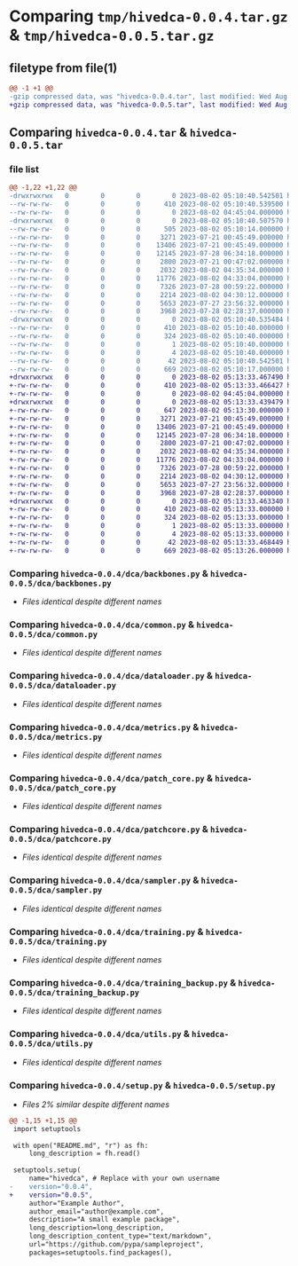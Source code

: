 # Comparing `tmp/hivedca-0.0.4.tar.gz` & `tmp/hivedca-0.0.5.tar.gz`

## filetype from file(1)

```diff
@@ -1 +1 @@
-gzip compressed data, was "hivedca-0.0.4.tar", last modified: Wed Aug  2 05:10:40 2023, max compression
+gzip compressed data, was "hivedca-0.0.5.tar", last modified: Wed Aug  2 05:13:33 2023, max compression
```

## Comparing `hivedca-0.0.4.tar` & `hivedca-0.0.5.tar`

### file list

```diff
@@ -1,22 +1,22 @@
-drwxrwxrwx   0        0        0        0 2023-08-02 05:10:40.542501 hivedca-0.0.4/
--rw-rw-rw-   0        0        0      410 2023-08-02 05:10:40.539500 hivedca-0.0.4/PKG-INFO
--rw-rw-rw-   0        0        0        0 2023-08-02 04:45:04.000000 hivedca-0.0.4/README.md
-drwxrwxrwx   0        0        0        0 2023-08-02 05:10:40.507570 hivedca-0.0.4/dca/
--rw-rw-rw-   0        0        0      505 2023-08-02 05:10:14.000000 hivedca-0.0.4/dca/__init__.py
--rw-rw-rw-   0        0        0     3271 2023-07-21 00:45:49.000000 hivedca-0.0.4/dca/backbones.py
--rw-rw-rw-   0        0        0    13406 2023-07-21 00:45:49.000000 hivedca-0.0.4/dca/common.py
--rw-rw-rw-   0        0        0    12145 2023-07-28 06:34:18.000000 hivedca-0.0.4/dca/dataloader.py
--rw-rw-rw-   0        0        0     2800 2023-07-21 00:47:02.000000 hivedca-0.0.4/dca/metrics.py
--rw-rw-rw-   0        0        0     2032 2023-08-02 04:35:34.000000 hivedca-0.0.4/dca/patch_core.py
--rw-rw-rw-   0        0        0    11776 2023-08-02 04:33:04.000000 hivedca-0.0.4/dca/patchcore.py
--rw-rw-rw-   0        0        0     7326 2023-07-28 00:59:22.000000 hivedca-0.0.4/dca/sampler.py
--rw-rw-rw-   0        0        0     2214 2023-08-02 04:30:12.000000 hivedca-0.0.4/dca/training.py
--rw-rw-rw-   0        0        0     5653 2023-07-27 23:56:32.000000 hivedca-0.0.4/dca/training_backup.py
--rw-rw-rw-   0        0        0     3968 2023-07-28 02:28:37.000000 hivedca-0.0.4/dca/utils.py
-drwxrwxrwx   0        0        0        0 2023-08-02 05:10:40.535484 hivedca-0.0.4/hivedca.egg-info/
--rw-rw-rw-   0        0        0      410 2023-08-02 05:10:40.000000 hivedca-0.0.4/hivedca.egg-info/PKG-INFO
--rw-rw-rw-   0        0        0      324 2023-08-02 05:10:40.000000 hivedca-0.0.4/hivedca.egg-info/SOURCES.txt
--rw-rw-rw-   0        0        0        1 2023-08-02 05:10:40.000000 hivedca-0.0.4/hivedca.egg-info/dependency_links.txt
--rw-rw-rw-   0        0        0        4 2023-08-02 05:10:40.000000 hivedca-0.0.4/hivedca.egg-info/top_level.txt
--rw-rw-rw-   0        0        0       42 2023-08-02 05:10:40.542501 hivedca-0.0.4/setup.cfg
--rw-rw-rw-   0        0        0      669 2023-08-02 05:10:17.000000 hivedca-0.0.4/setup.py
+drwxrwxrwx   0        0        0        0 2023-08-02 05:13:33.467490 hivedca-0.0.5/
+-rw-rw-rw-   0        0        0      410 2023-08-02 05:13:33.466427 hivedca-0.0.5/PKG-INFO
+-rw-rw-rw-   0        0        0        0 2023-08-02 04:45:04.000000 hivedca-0.0.5/README.md
+drwxrwxrwx   0        0        0        0 2023-08-02 05:13:33.439479 hivedca-0.0.5/dca/
+-rw-rw-rw-   0        0        0      647 2023-08-02 05:13:30.000000 hivedca-0.0.5/dca/__init__.py
+-rw-rw-rw-   0        0        0     3271 2023-07-21 00:45:49.000000 hivedca-0.0.5/dca/backbones.py
+-rw-rw-rw-   0        0        0    13406 2023-07-21 00:45:49.000000 hivedca-0.0.5/dca/common.py
+-rw-rw-rw-   0        0        0    12145 2023-07-28 06:34:18.000000 hivedca-0.0.5/dca/dataloader.py
+-rw-rw-rw-   0        0        0     2800 2023-07-21 00:47:02.000000 hivedca-0.0.5/dca/metrics.py
+-rw-rw-rw-   0        0        0     2032 2023-08-02 04:35:34.000000 hivedca-0.0.5/dca/patch_core.py
+-rw-rw-rw-   0        0        0    11776 2023-08-02 04:33:04.000000 hivedca-0.0.5/dca/patchcore.py
+-rw-rw-rw-   0        0        0     7326 2023-07-28 00:59:22.000000 hivedca-0.0.5/dca/sampler.py
+-rw-rw-rw-   0        0        0     2214 2023-08-02 04:30:12.000000 hivedca-0.0.5/dca/training.py
+-rw-rw-rw-   0        0        0     5653 2023-07-27 23:56:32.000000 hivedca-0.0.5/dca/training_backup.py
+-rw-rw-rw-   0        0        0     3968 2023-07-28 02:28:37.000000 hivedca-0.0.5/dca/utils.py
+drwxrwxrwx   0        0        0        0 2023-08-02 05:13:33.463340 hivedca-0.0.5/hivedca.egg-info/
+-rw-rw-rw-   0        0        0      410 2023-08-02 05:13:33.000000 hivedca-0.0.5/hivedca.egg-info/PKG-INFO
+-rw-rw-rw-   0        0        0      324 2023-08-02 05:13:33.000000 hivedca-0.0.5/hivedca.egg-info/SOURCES.txt
+-rw-rw-rw-   0        0        0        1 2023-08-02 05:13:33.000000 hivedca-0.0.5/hivedca.egg-info/dependency_links.txt
+-rw-rw-rw-   0        0        0        4 2023-08-02 05:13:33.000000 hivedca-0.0.5/hivedca.egg-info/top_level.txt
+-rw-rw-rw-   0        0        0       42 2023-08-02 05:13:33.468449 hivedca-0.0.5/setup.cfg
+-rw-rw-rw-   0        0        0      669 2023-08-02 05:13:26.000000 hivedca-0.0.5/setup.py
```

### Comparing `hivedca-0.0.4/dca/backbones.py` & `hivedca-0.0.5/dca/backbones.py`

 * *Files identical despite different names*

### Comparing `hivedca-0.0.4/dca/common.py` & `hivedca-0.0.5/dca/common.py`

 * *Files identical despite different names*

### Comparing `hivedca-0.0.4/dca/dataloader.py` & `hivedca-0.0.5/dca/dataloader.py`

 * *Files identical despite different names*

### Comparing `hivedca-0.0.4/dca/metrics.py` & `hivedca-0.0.5/dca/metrics.py`

 * *Files identical despite different names*

### Comparing `hivedca-0.0.4/dca/patch_core.py` & `hivedca-0.0.5/dca/patch_core.py`

 * *Files identical despite different names*

### Comparing `hivedca-0.0.4/dca/patchcore.py` & `hivedca-0.0.5/dca/patchcore.py`

 * *Files identical despite different names*

### Comparing `hivedca-0.0.4/dca/sampler.py` & `hivedca-0.0.5/dca/sampler.py`

 * *Files identical despite different names*

### Comparing `hivedca-0.0.4/dca/training.py` & `hivedca-0.0.5/dca/training.py`

 * *Files identical despite different names*

### Comparing `hivedca-0.0.4/dca/training_backup.py` & `hivedca-0.0.5/dca/training_backup.py`

 * *Files identical despite different names*

### Comparing `hivedca-0.0.4/dca/utils.py` & `hivedca-0.0.5/dca/utils.py`

 * *Files identical despite different names*

### Comparing `hivedca-0.0.4/setup.py` & `hivedca-0.0.5/setup.py`

 * *Files 2% similar despite different names*

```diff
@@ -1,15 +1,15 @@
 import setuptools
 
 with open("README.md", "r") as fh:
     long_description = fh.read()
 
 setuptools.setup(
     name="hivedca", # Replace with your own username
-    version="0.0.4",
+    version="0.0.5",
     author="Example Author",
     author_email="author@example.com",
     description="A small example package",
     long_description=long_description,
     long_description_content_type="text/markdown",
     url="https://github.com/pypa/sampleproject",
     packages=setuptools.find_packages(),
```

